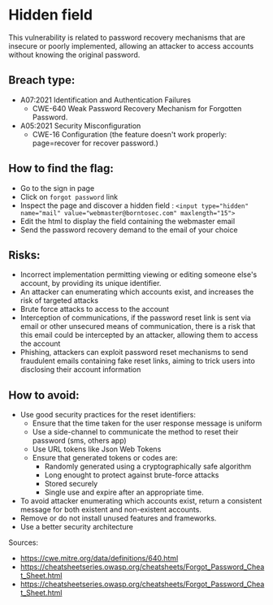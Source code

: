 # Hidden field

This vulnerability is related to password recovery mechanisms that are insecure or poorly implemented, allowing an attacker to access accounts without knowing the original password.

## Breach type:

* A07:2021 Identification and Authentication Failures
    * CWE-640 Weak Password Recovery Mechanism for Forgotten Password.
* A05:2021 Security Misconfiguration 
    * CWE-16 Configuration (the feature doesn't work properly: page=recover for recover password.)

## How to find the flag:

* Go to the sign in page
* Click on `forgot password` link
* Inspect the page and discover a hidden field : `<input type="hidden" name="mail" value="webmaster@borntosec.com" maxlength="15">`
* Edit the html to display the field containing the webmaster email
* Send the password recovery demand to the email of your choice

## Risks:

* Incorrect implementation permitting viewing or editing someone else's account, by providing its unique identifier.
* An attacker can enumerating which accounts exist, and increases the risk of targeted attacks
* Brute force attacks to access to the account
* Interception of communications, if the password reset link is sent via email or other unsecured means of communication, there is a risk that this email could be intercepted by an attacker, allowing them to access the account
* Phishing, attackers can exploit password reset mechanisms to send fraudulent emails containing fake reset links, aiming to trick users into disclosing their account information

## How to avoid:

* Use good security practices for the reset identifiers:
    * Ensure that the time taken for the user response message is uniform
    * Use a side-channel to communicate the method to reset their password (sms, others app)
    * Use URL tokens like Json Web Tokens
    * Ensure that generated tokens or codes are:
        - Randomly generated using a cryptographically safe algorithm
        - Long enought to protect against brute-force attacks
        - Stored securely
        - Single use and expire after an appropriate time.
* To avoid attacker enumerating which accounts exist, return a consistent message for both existent and non-existent accounts.
* Remove or do not install unused features and frameworks.
* Use a better security architecture


Sources:
* https://cwe.mitre.org/data/definitions/640.html
* https://cheatsheetseries.owasp.org/cheatsheets/Forgot_Password_Cheat_Sheet.html
* https://cheatsheetseries.owasp.org/cheatsheets/Forgot_Password_Cheat_Sheet.html
